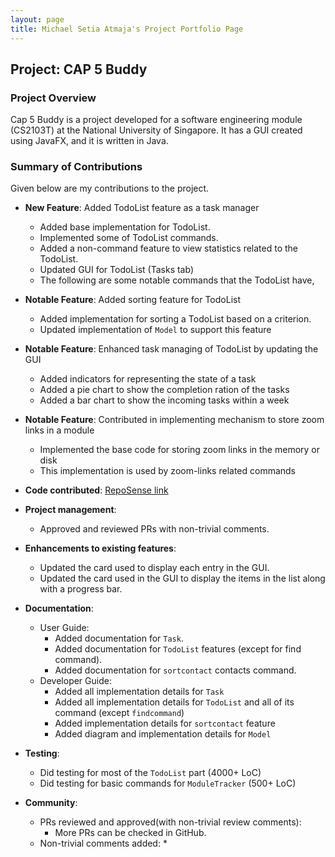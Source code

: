 ```yaml
---
layout: page
title: Michael Setia Atmaja's Project Portfolio Page
---
```


## Project: CAP 5 Buddy

### Project Overview

Cap 5 Buddy is a project developed for a software engineering module (CS2103T) at the National University of Singapore.
It has a GUI created using JavaFX, and it is written in Java.

### Summary of Contributions

Given below are my contributions to the project.

* **New Feature**: Added TodoList feature as a task manager
  * Added base implementation for TodoList.
  * Implemented some of TodoList commands.
  * Added a non-command feature to view statistics related to the TodoList.
  * Updated GUI for TodoList (Tasks tab)
  * The following are some notable commands that the TodoList have,
   
* **Notable Feature**: Added sorting feature for TodoList
  * Added implementation for sorting a TodoList based on a criterion.
  * Updated implementation of `Model` to support this feature
  
* **Notable Feature**: Enhanced task managing of TodoList by updating the GUI
  * Added indicators for representing the state of a task
  * Added a pie chart to show the completion ration of the tasks
  * Added a bar chart to show the incoming tasks within a week

* **Notable Feature**: Contributed in implementing mechanism to store zoom links in a module
  * Implemented the base code for storing zoom links in the memory or disk
  * This implementation is used by zoom-links related commands

* **Code contributed**: [RepoSense link](https://nus-cs2103-ay2021s1.github.io/tp-dashboard/#breakdown=true&search=michael-setia&sort=groupTitle&sortWithin=title&since=2020-08-14&timeframe=commit&mergegroup=&groupSelect=groupByRepos&checkedFileTypes=docs~functional-code~test-code~other)

* **Project management**:
  * Approved and reviewed PRs with non-trivial comments.

* **Enhancements to existing features**:
  * Updated the card used to display each entry in the GUI.
  * Updated the card used in the GUI to display the items in the list along with a progress bar.

* **Documentation**:
  * User Guide:
    * Added documentation for `Task`.
    * Added documentation for `TodoList` features (except for find command).
    * Added documentation for `sortcontact` contacts command.
  * Developer Guide:
    * Added all implementation details for `Task`
    * Added all implementation details for `TodoList` and all of its command (except `findcommand`)
    * Added implementation details for `sortcontact` feature
    * Added diagram and implementation details for `Model`

* **Testing**:
  * Did testing for most of the `TodoList` part (4000+ LoC)
  * Did testing for basic commands for `ModuleTracker` (500+ LoC)

* **Community**:
  * PRs reviewed and approved(with non-trivial review comments):
    * More PRs can be checked in GitHub.
  * Non-trivial comments added:
    * 
